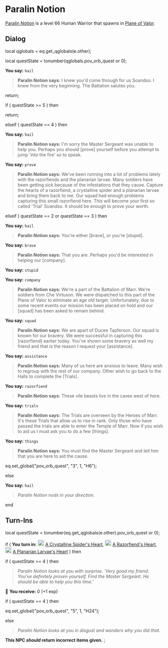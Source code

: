 # Paralin Notion



[Paralin Notion](/npc/208066) is a level 66 Human Warrior that spawns in [Plane of Valor](/zone/208).



## Dialog


local qglobals = eq.get_qglobals(e.other);

local questState = tonumber(qglobals.pov_orb_quest or 0);


**You say:** `hail`



>**Paralin Notion says:** I knew you'd come through for us Soandso. I knew from the very beginning. The Battalion salutes you.


return;

if ( questState >= 5 ) then


return;



elseif ( questState == 4 ) then




**You say:** `hail`




>**Paralin Notion says:** I'm sorry the Master Sergeant was unable to help you. Perhaps you should [prove] yourself before you attempt to jump 'into the fire' so to speak.






**You say:** `prove`




>**Paralin Notion says:** We've been running into a lot of problems lately with the razorfiends and the planarian larvae. Many soldiers have been getting sick because of the infestations that they cause. Capture the hearts of a razorfiend, a crystalline spider and a planarian larvae and bring them back to me. Our squad had enough problems capturing this small razorfiend here. This will become your first so called 'Trial' Soandso. It should be enough to prove your worth.




elseif ( questState == 2 or questState == 3 ) then




**You say:** `hail`




>**Paralin Notion says:** You're either [brave], or you're [stupid].





**You say:** `brave`




>**Paralin Notion says:** That you are. Perhaps you'd be interested in helping our [company].




**You say:** `stupid`

















**You say:** `company`







>**Paralin Notion says:** We're a part of the Battalion of Marr. We're soldiers from Che Virtuson. We were dispatched to this part of the Plane of Valor to eliminate an age old target. Unfortunately, due to some recent events our mission has been placed on hold and our [squad] has been asked to remain behind.





**You say:** `squad`







>**Paralin Notion says:** We are apart of Ducee Tapferson. Our squad is known for our bravery. We were successful in capturing this [razorfiend] earlier today. You've shown some bravery as well my friend and that is the reason I request your [assistance].





**You say:** `assistance`







>**Paralin Notion says:** Many of us here are anxious to leave. Many wish to regroup with the rest of our company. Other wish to go back to the Halls to complete the [Trials].





**You say:** `razorfiend`







>**Paralin Notion says:** These vile beasts live in the caves west of here.





**You say:** `trials`







>**Paralin Notion says:** The Trials are overseen by the Heroes of Marr. It's these Trials that allow us to rise in rank. Only those who have passed the trials are able to enter the Temple of Marr. Now if you wish to aid us I must ask you to do a few [things].





**You say:** `things`







>**Paralin Notion says:** You must find the Master Sergeant and tell him that you are here to aid the cause.



eq.set_global("pov_orb_quest", "3", 1, "H6");


else


**You say:** `hail`




>*Paralin Notion nods in your direction.*

end



## Turn-Ins

local questState = tonumber(eq.get_qglobals(e.other).pov_orb_quest or 0);





if (  **You turn in:** <img style="background:url(/static/icons/blank_slot.gif);width:20px;height:20px;" src="/static/icons/item_1003.png" alt="" /> <a
                                href="/item/25597" data-url="25597" class="tooltip-link link">A Crystalline Spider's Heart</a>, <img style="background:url(/static/icons/blank_slot.gif);width:20px;height:20px;" src="/static/icons/item_1003.png" alt="" /> <a
                                href="/item/25598" data-url="25598" class="tooltip-link link">A Razorfiend's Heart</a>, <img style="background:url(/static/icons/blank_slot.gif);width:20px;height:20px;" src="/static/icons/item_1003.png" alt="" /> <a
                                href="/item/25599" data-url="25599" class="tooltip-link link">A Planarian Larvae's Heart</a>  ) then 




if ( questState >= 4 ) then






>*Paralin Notion looks at you with surprise. 'Very good my friend. You've definitely proven yourself. Find the Master Sergeant. He should be able to help you this time.'*







 &#127873; **You receive:** 0 (+1 exp)

 



if ( questState == 4 ) then




eq.set_global("pov_orb_quest", "5", 1, "H24");




else



>*Paralin Notion looks at you in disgust and wonders why you did that.*


**This NPC *should* return incorrect items given.**
;